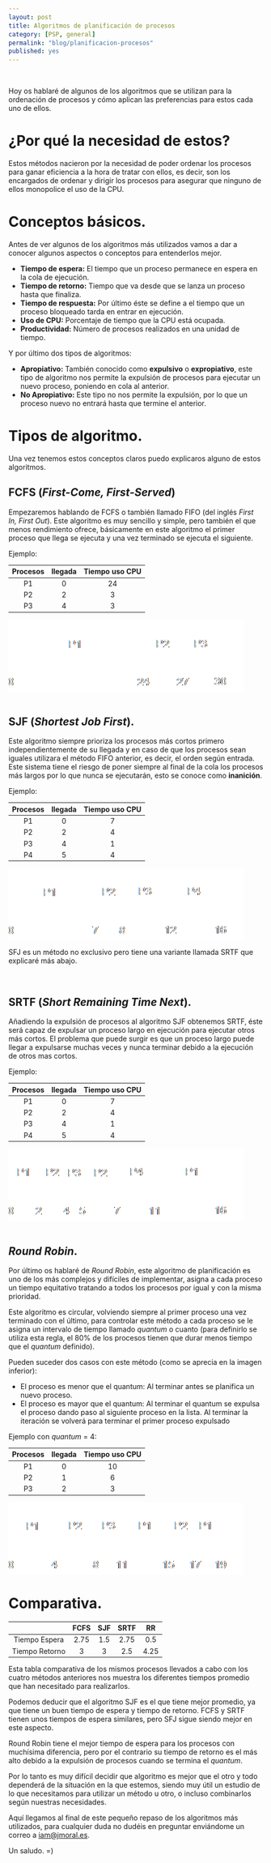 ```yaml
---
layout: post
title: Algoritmos de planificación de procesos
category: [PSP, general]
permalink: "blog/planificacion-procesos"
published: yes
---
```


<br>

Hoy os hablaré de algunos de los algoritmos que se utilizan para la ordenación de procesos y cómo aplican las preferencias para estos cada uno de ellos.

# ¿Por qué la necesidad de estos?

Estos métodos nacieron por la necesidad de poder ordenar los procesos para ganar eficiencia a la hora de tratar con ellos, es decir, son los
encargados de ordenar y dirigir los procesos para asegurar que ninguno de ellos monopolice el uso de la CPU.

# Conceptos básicos.

Antes de ver algunos de los algoritmos más utilizados vamos a dar a conocer algunos aspectos o conceptos para entenderlos mejor.

* **Tiempo de espera:** El tiempo que un proceso permanece en espera en la cola de ejecución.
* **Tiempo de retorno:** Tiempo que va desde que se lanza un proceso hasta que finaliza.
* **Tiempo de respuesta:** Por último éste se define a el tiempo que un proceso bloqueado tarda en entrar en ejecución.
* **Uso de CPU:** Porcentaje de tiempo que la CPU está ocupada.
* **Productividad:** Número de procesos realizados en una unidad de tiempo.

Y por último dos tipos de algoritmos:

* **Apropiativo:** También conocido como **expulsivo** o **expropiativo**, este tipo de algoritmo nos permite la expulsión de procesos para ejecutar un nuevo proceso, poniendo en cola al anterior.
* **No Apropiativo:** Este tipo no nos permite la expulsión, por lo que un proceso nuevo no entrará hasta que termine el anterior.

# Tipos de algoritmo.

Una vez tenemos estos conceptos claros puedo explicaros alguno de estos algoritmos.

## FCFS (*First-Come, First-Served*)

Empezaremos hablando de FCFS o también llamado FIFO (del inglés *First In, First Out*).
Este algoritmo es muy sencillo y simple, pero también el que menos rendimiento ofrece, básicamente en este algoritmo el primer proceso que llega se ejecuta y una vez terminado 
se ejecuta el siguiente.

Ejemplo:

| Procesos | llegada  | Tiempo uso CPU |
|:--------:|:--------:|:--------------:|
| P1       | 0        | 24             |
| P2       | 2        | 3              |
| P3       | 4        | 3              |

<img class="differentSize" src="/assets/img/procesos/fcfs.png" alt="fcfs" style="margin:left; display:block;">

<br>

## SJF (*Shortest Job First*).

Este algoritmo siempre prioriza los procesos más cortos primero independientemente de su llegada y en caso de que los procesos sean iguales utilizara el método FIFO anterior, 
es decir, el orden según entrada. Este sistema tiene el riesgo de poner siempre al final de la cola los procesos más largos por lo que
nunca se ejecutarán, esto se conoce como **inanición**.

Ejemplo:

| Procesos | llegada  | Tiempo uso CPU |
|:--------:|:--------:|:--------------:|
| P1       | 0        | 7              |
| P2       | 2        | 4              |
| P3       | 4        | 1              |
| P4       | 5        | 4              |

<img class="differentSize" src="/assets/img/procesos/sjf.png" alt="sjf" style="margin:left; display:block;">

SFJ es un método no exclusivo pero tiene una variante llamada SRTF que explicaré más abajo.

<br>

## SRTF (*Short Remaining Time Next*).

Añadiendo la expulsión de procesos al algoritmo SJF obtenemos SRTF, éste será capaz de expulsar un proceso largo en ejecución para ejecutar otros más cortos. El problema que
puede surgir es que un proceso largo puede llegar a expulsarse muchas veces y nunca terminar debido a la ejecución de otros mas cortos.

Ejemplo:

| Procesos | llegada  | Tiempo uso CPU |
|:--------:|:--------:|:--------------:|
| P1       | 0        | 7              |
| P2       | 2        | 4              |
| P3       | 4        | 1              |
| P4       | 5        | 4              |

<img class="differentSize" src="/assets/img/procesos/srtf.png" alt="srtf" style="margin:left; display:block;">

<br>

## *Round Robin*.

Por último os hablaré de *Round Robin*, este algoritmo de planificación es uno de los más complejos y difíciles de implementar, asigna a cada proceso un
tiempo equitativo tratando a todos los procesos por igual y con la misma prioridad. 

Este algoritmo es circular, volviendo siempre al primer proceso una vez terminado con el último,
para controlar este método a cada proceso se le asigna un intervalo de tiempo llamado *quantum* o
cuanto (para definirlo se utiliza esta regla, el 80% de los procesos tienen que durar menos tiempo
que el *quantum* definido).

Pueden suceder dos casos con este método (como se aprecia en la imagen inferior):

* El proceso es menor que el quantum: Al terminar antes se planifica un nuevo proceso.
* El proceso es mayor que el quantum: Al terminar el quantum se expulsa el proceso dando paso al siguiente proceso en la lista. Al terminar la iteración se volverá para
terminar el primer proceso expulsado

Ejemplo con *quantum* = 4:

| Procesos | llegada  | Tiempo uso CPU |
|:--------:|:--------:|:--------------:|
| P1       | 0        | 10             |
| P2       | 1        | 6              |
| P3       | 2        | 3              |

<img class="differentSize" src="/assets/img/procesos/round-robin.png" alt="Round Robin" style="margin:left; display:block;">

# Comparativa.

|                | FCFS  | SJF   | SRTF  | RR    |
|:--------------:|:-----:|:-----:|:-----:|:-----:|
| Tiempo Espera  | 2.75  | 1.5   | 2.75  | 0.5   |
| Tiempo Retorno | 3     | 3     | 2.5   | 4.25  |

Esta tabla comparativa de los mismos procesos llevados a cabo con los cuatro métodos anteriores
nos muestra los diferentes tiempos promedio que han necesitado para realizarlos.

Podemos deducir que el algoritmo SJF es el que tiene mejor promedio, ya que tiene un
buen tiempo de espera y tiempo de retorno. FCFS y SRTF tienen unos tiempos de espera
similares, pero SFJ sigue siendo mejor en este aspecto.

Round Robin tiene el mejor tiempo de espera para los procesos con muchísima diferencia, pero
por el contrario su tiempo de retorno es el más alto debido a la expulsión de procesos cuando se
termina el *quantum*.

Por lo tanto es muy difícil decidir que algoritmo es mejor que el otro y todo dependerá de la situación
en la que estemos, siendo muy útil un estudio de lo que necesitamos para utilizar un método u
otro, o incluso combinarlos según nuestras necesidades.

Aquí llegamos al final de este pequeño repaso de los algoritmos más utilizados, para cualquier duda no dudéis en preguntar enviándome un correo a [iam@jmoral.es](mailto:iam@jmoral.es "iam@jmoral.es").

Un saludo. =)
